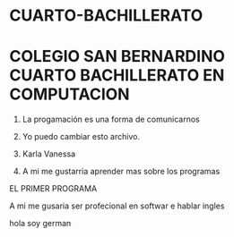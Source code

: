 # CUARTO-BACHILLERATO
# COLEGIO SAN BERNARDINO CUARTO BACHILLERATO EN COMPUTACION
1. La progamación es una forma de comunicarnos
2. Yo puedo cambiar esto archivo.
3. Karla Vanessa

4. A mi me gustarria aprender mas sobre los programas

EL PRIMER PROGRAMA

A mi me gusaria ser profecional en softwar e hablar ingles

hola soy german
